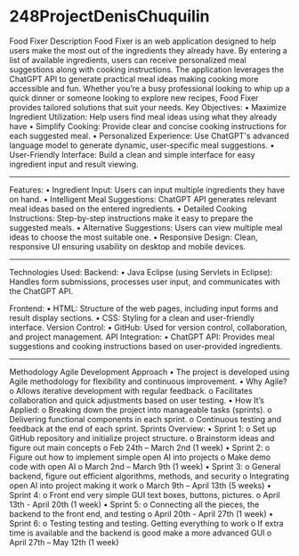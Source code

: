 # 248ProjectDenisChuquilin
Food Fixer
Description
Food Fixer is an web application designed to help users make the most out of the ingredients they already have. By entering a list of available ingredients, users can receive personalized meal suggestions along with cooking instructions.
The application leverages the ChatGPT API to generate practical meal ideas making cooking more accessible and fun. Whether you’re a busy professional looking to whip up a quick dinner or someone looking to explore new recipes, Food Fixer provides tailored solutions that suit your needs.
Key Objectives:
•	Maximize Ingredient Utilization: Help users find meal ideas using what they already have
•	Simplify Cooking: Provide clear and concise cooking instructions for each suggested meal.
•	Personalized Experience: Use ChatGPT's advanced language model to generate dynamic, user-specific meal suggestions.
•	User-Friendly Interface: Build a clean and simple interface for easy ingredient input and result viewing.
________________________________________
Features:
•	Ingredient Input: Users can input multiple ingredients they have on hand.
•	Intelligent Meal Suggestions: ChatGPT API generates relevant meal ideas based on the entered ingredients.
•	Detailed Cooking Instructions: Step-by-step instructions make it easy to prepare the suggested meals.
•	Alternative Suggestions: Users can view multiple meal ideas to choose the most suitable one.
•	Responsive Design: Clean, responsive UI ensuring usability on desktop and mobile devices.
________________________________________
Technologies Used:
Backend:
•	Java Eclipse (using Servlets in Eclipse): Handles form submissions, processes user input, and communicates with the ChatGPT API.

Frontend:
•	HTML: Structure of the web pages, including input forms and result display sections.
•	CSS: Styling for a clean and user-friendly interface.
Version Control:
•	GitHub: Used for version control, collaboration, and project management.
API Integration:
•	ChatGPT API: Provides meal suggestions and cooking instructions based on user-provided ingredients.
________________________________________
Methodology
Agile Development Approach
•	The project is developed using Agile methodology for flexibility and continuous improvement.
•	Why Agile?
o	Allows iterative development with regular feedback.
o	Facilitates collaboration and quick adjustments based on user testing.
•	How It’s Applied:
o	Breaking down the project into manageable tasks (sprints).
o	Delivering functional components in each sprint.
o	Continuous testing and feedback at the end of each sprint.
Sprints Overview:
•	Sprint 1:
o	Set up GitHub repository and initialize project structure.
o	Brainstorm ideas and figure out main concepts
o	Feb 24th – March 2nd   (1 week)
•	Sprint 2:
o	Figure out how to implement simple open AI into projects
o	Make demo code with open AI
o	March 2nd – March 9th  (1 week)
•	Sprint 3:
o	General backend, figure out efficient algorithms, methods, and security 
o	Integrating open AI into project making it work
o	March 9th – April 13th (5 weeks)
•	Sprint 4:
o	Front end very simple GUI text boxes, buttons, pictures.
o	April 13th - April 20th (1 week)
•	Sprint 5:
o	Connecting all the pieces, the backend to the front end, and testing
o	April 20th - April 27th (1 week)
•	Sprint 6:
o	Testing testing and testing. Getting everything to work 
o	If extra time is available and the backend is good make a more advanced GUI
o	April 27th – May 12th (1 week)
